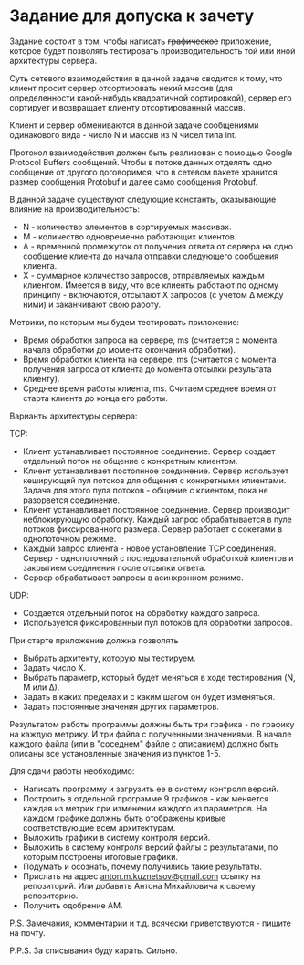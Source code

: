 # Задание для допуска к зачету

Задание состоит в том, чтобы написать ~~графическое~~ приложение,
которое будет позволять тестировать производительность той или иной
архитектуры сервера.

Суть сетевого взаимодействия в данной задаче сводится к тому, что
клиент просит сервер отсортировать некий массив (для определенности
какой-нибудь квадратичной сортировкой), сервер его сортирует и
возвращает клиенту отсортированный массив.

Клиент и сервер обмениваются в данной задаче сообщениями одинакового
вида - число N и массив из N чисел типа int.

Протокол взаимодействия должен быть реализован с помощью Google
Protocol Buffers сообщений. Чтобы в потоке данных отделять одно
сообщение от другого договоримся, что в сетевом пакете хранится
размер сообщения Protobuf и далее само сообщения Protobuf.

В данной задаче существуют следующие константы, оказывающие влияние
на производительность:
* N - количество элементов в сортируемых массивах.
* M - количество одновременно работающих клиентов.
* ∆ - временной промежуток от получения ответа от сервера на одно
сообщение клиента до начала отправки следующего сообщения клиента.
* X - суммарное количество запросов, отправляемых каждым клиентом.
Имеется в виду, что все клиенты работают по одному принципу -
включаются, отсылают X запросов (с учетом ∆ между ними) и заканчивают
свою работу.

Метрики, по которым мы будем тестировать приложение:
* Время обработки запроса на сервере, ms (считается с момента начала
обработки до момента окончания обработки).
* Время обработки клиента на сервере, ms (считается с момента
получения запроса от клиента до момента отсылки результата клиенту).
* Среднее время работы клиента, ms. Считаем среднее время от старта
клиента до конца его работы.

Варианты архитектуры сервера:

TCP:
* Клиент устанавливает постоянное соединение. Сервер создает
отдельный поток на общение с конкретным клиентом.
* Клиент устанавливает постоянное соединение. Сервер использует
кеширующий пул потоков для общения с конкретными клиентами. Задача
для этого пула потоков - общение с клиентом, пока не разорвется
соединение.
* Клиент устанавливает постоянное соединение. Сервер производит
неблокирующую обработку. Каждый запрос обрабатывается в пуле потоков
фиксированного размера. Сервер работает с сокетами в однопоточном
режиме.
* Каждый запрос клиента - новое установление TCP соединения. Сервер -
однопоточный с последовательной обработкой клиентов и закрытием
соединения после отсылки ответа.
* Сервер обрабатывает запросы в асинхронном режиме.

UDP:
* Создается отдельный поток на обработку каждого запроса.
* Используется фиксированный пул потоков для обработки запросов.

При старте приложение должна позволять
* Выбрать архитекту, которую мы тестируем.
* Задать число X.
* Выбрать параметр, который будет меняться в ходе тестирования
(N, M или ∆).
* Задать в каких пределах и с каким шагом он будет изменяться.
* Задать постоянные значения других параметров.

Результатом работы программы должны быть три графика - по графику на
каждую метрику. И три файла с полученными значениями. В начале
каждого файла (или в "соседнем" файле с описанием) должно быть
описаны все установленные значения из пунктов 1-5.

Для сдачи работы необходимо:
* Написать программу и загрузить ее в систему контроля версий.
* Построить в отдельной программе 9 графиков - как меняется каждая из
метрик при изменении каждого из параметров. На каждом графике должны
быть отображены кривые соответствующие всем архитектурам.
* Выложить графики в систему контроля версий.
* Выложить в систему контроля версий файлы с результатами, по которым
построены итоговые графики.
* Подумать и осознать, почему получились такие результаты.
* Прислать на адрес
[anton.m.kuznetsov@gmail.com](mailto:anton.m.kuznetsov@gmail.com)
ссылку на репозиторий. Или добавить Антона Михайловича к своему
репозиторию.
* Получить одобрение АМ.

P.S. Замечания, комментарии и т.д. всячески приветствуются - пишите
на почту.

P.P.S. За списывания буду карать. Сильно.
